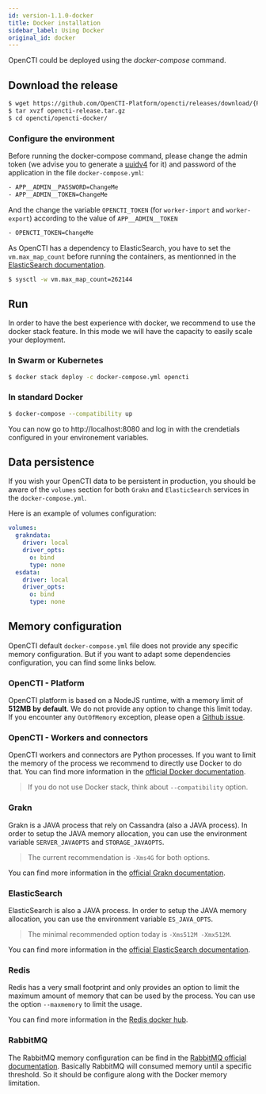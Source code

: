 ```yaml
---
id: version-1.1.0-docker
title: Docker installation
sidebar_label: Using Docker
original_id: docker
---
```


OpenCTI could be deployed using the *docker-compose* command.

## Download the release

```bash
$ wget https://github.com/OpenCTI-Platform/opencti/releases/download/{RELEASE_VERSION}/opencti-release.tar.gz
$ tar xvzf opencti-release.tar.gz
$ cd opencti/opencti-docker/
```

### Configure the environment

Before running the docker-compose command, please change the admin token (we advise you to generate a [uuidv4](https://www.uuidgenerator.net/) for it) and password of the application in the file `docker-compose.yml`:

```bash
- APP__ADMIN__PASSWORD=ChangeMe
- APP__ADMIN__TOKEN=ChangeMe
```

And the change the variable `OPENCTI_TOKEN` (for `worker-import` and `worker-export`) according to the value of `APP__ADMIN__TOKEN`

```bash
- OPENCTI_TOKEN=ChangeMe
```

As OpenCTI has a dependency to ElasticSearch, you have to set the `vm.max_map_count` before running the containers, as mentionned in the [ElasticSearch documentation](https://www.elastic.co/guide/en/elasticsearch/reference/current/docker.html#docker-cli-run-prod-mode).

```bash
$ sysctl -w vm.max_map_count=262144 
```

## Run

In order to have the best experience with docker, we recommend to use the docker stack feature. 
In this mode we will have the capacity to easily scale your deployment.

### In Swarm or Kubernetes
```bash
$ docker stack deploy -c docker-compose.yml opencti
```

### In standard Docker
```bash
$ docker-compose --compatibility up
```

You can now go to http://localhost:8080 and log in with the crendetials configured in your environement variables.

## Data persistence

If you wish your OpenCTI data to be persistent in production, you should be aware of the  `volumes` section for both `Grakn` and `ElasticSearch` services in the `docker-compose.yml`.

Here is an example of volumes configuration:

```yaml
volumes:
  grakndata:
    driver: local
    driver_opts:
      o: bind
      type: none
  esdata:
    driver: local
    driver_opts:
      o: bind
      type: none
```

## Memory configuration

OpenCTI default `docker-compose.yml` file does not provide any specific memory configuration. But if you want to adapt some dependencies configuration, you can find some links below.

### OpenCTI - Platform

OpenCTI platform is based on a NodeJS runtime, with a memory limit of **512MB by default**. We do not provide any option to change this limit today. If you encounter any `OutOfMemory` exception, please open a [Github issue](https://github.com/OpenCTI-Platform/opencti/issues/new?assignees=&labels=&template=bug_report.md&title=).

### OpenCTI - Workers and connectors

OpenCTI workers and connectors are Python processes. If you want to limit the memory of the process we recommend to directly use Docker to do that. You can find more information in the [official Docker documentation](https://docs.docker.com/compose/compose-file/). 

> If you do not use Docker stack, think about `--compatibility` option.

### Grakn 

Grakn is a JAVA process that rely on Cassandra (also a JAVA process). In order to setup the JAVA memory allocation, you can use the environment variable `SERVER_JAVAOPTS` and `STORAGE_JAVAOPTS`. 

> The current recommendation is `-Xms4G` for both options.

You can find more information in the [official Grakn documentation](https://dev.grakn.ai/docs).

### ElasticSearch

ElasticSearch is also a JAVA process. In order to setup the JAVA memory allocation, you can use the environment variable `ES_JAVA_OPTS`. 

> The minimal recommended option today is `-Xms512M -Xmx512M`.

You can find more information in the [official ElasticSearch documentation](https://www.elastic.co/guide/en/elasticsearch/reference/current/docker.html).

### Redis

Redis has a very small footprint and only provides an option to limit the maximum amount of memory that can be used by the process. You can use the option `--maxmemory` to limit the usage. 

You can find more information in the [Redis docker hub](https://hub.docker.com/r/bitnami/redis/).

### RabbitMQ

The RabbitMQ memory configuration can be find in the [RabbitMQ official documentation](https://www.rabbitmq.com/memory.html). Basically RabbitMQ will consumed memory until a specific threshold. So it should be configure along with the Docker memory limitation.

